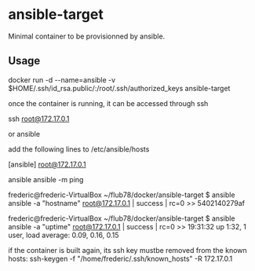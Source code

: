 # ansible-target

Minimal container to be provisionned by ansible.

## Usage
docker run -d --name=ansible -v $HOME/.ssh/id_rsa.public/:/root/.ssh/authorized_keys ansible-target

once the container is running, it can be accessed through ssh

ssh root@172.17.0.1

or ansible

add the following lines to /etc/ansible/hosts

[ansible]
root@172.17.0.1

ansible ansible -m ping

frederic@frederic-VirtualBox ~/flub78/docker/ansible-target $ ansible ansible -a "hostname"
root@172.17.0.1 | success | rc=0 >>
5402140279af

frederic@frederic-VirtualBox ~/flub78/docker/ansible-target $ ansible ansible -a "uptime"
root@172.17.0.1 | success | rc=0 >>
 19:31:32 up  1:32,  1 user,  load average: 0.09, 0.16, 0.15


if the container is built again, its ssh key mustbe removed from the known hosts:
ssh-keygen -f "/home/frederic/.ssh/known_hosts" -R 172.17.0.1

